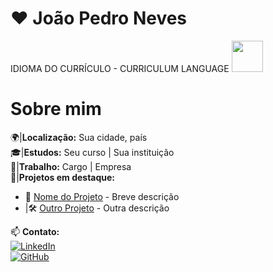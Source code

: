 # ❤️ João Pedro Neves

IDIOMA DO CURRÍCULO - CURRICULUM LANGUAGE
<img src="https://camo.githubusercontent.com/5c841956cc786abc0ef34fb107550e0351cbcb38c5b24d0e1812d0b7986f23c4/68747470733a2f2f696d672e6672656570696b2e636f6d2f7665746f7265732d6772617469732f66756e646f2d64652d62616e64656972612d616d65726963616e612d6772756e67652d64657369676e2d706c616e6f5f32332d323134393430333239332e6a7067" width="50px">

# Sobre mim
🌍|**Localização:** Sua cidade, país  
🎓|**Estudos:** Seu curso | Sua instituição  
💼|**Trabalho:** Cargo | Empresa  
📌|**Projetos em destaque:**  
- 🚀 [Nome do Projeto](link-do-projeto) - Breve descrição  
- |🛠️ [Outro Projeto](link-do-projeto) - Outra descrição  

📫 **Contato:**  
[![LinkedIn](https://img.shields.io/badge/LinkedIn-000?style=flat&logo=linkedin&logoColor=0A66C2)](https://www.linkedin.com/in/seulinkedin/)  
[![GitHub](https://img.shields.io/badge/GitHub-000?style=flat&logo=github&logoColor=white)](https://github.com/seuusuario/)  
